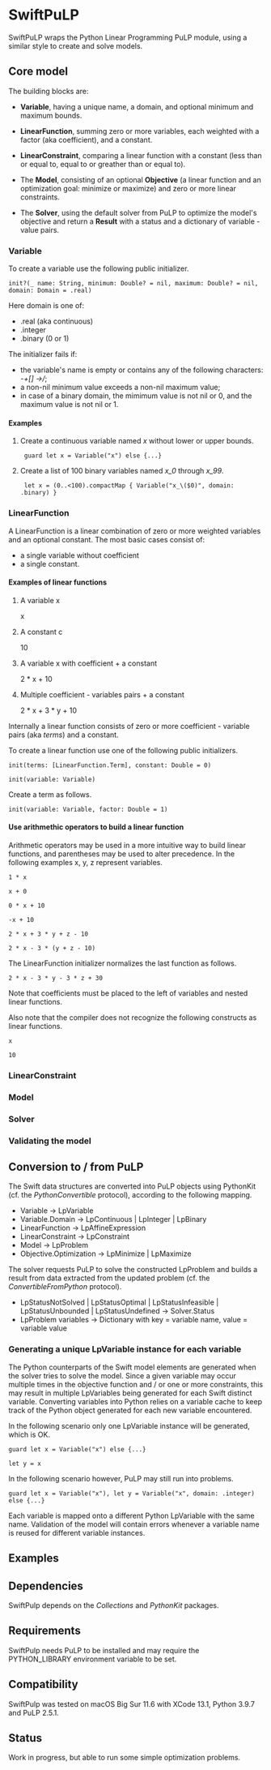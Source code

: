 # SwiftPuLP

SwiftPuLP wraps the Python Linear Programming PuLP module, using a similar style to create and solve models.

## Core model

The building blocks are:

* **Variable**, having a unique name, a domain, and optional minimum and maximum bounds.

* **LinearFunction**, summing zero or more variables, each weighted with a factor (aka coefficient), and a constant.

* **LinearConstraint**, comparing a linear function with a constant (less than or equal to, equal to or greather than or equal to).

* The **Model**, consisting of an optional **Objective** (a linear function and an optimization goal: minimize or maximize) and zero or more linear constraints.

* The **Solver**, using the default solver from PuLP to optimize the model's objective and return a **Result** with a status and a dictionary of variable - value pairs.

### Variable

To create a variable use the following public initializer.

    init?(_ name: String, minimum: Double? = nil, maximum: Double? = nil, domain: Domain = .real)

Here domain is one of:

* .real (aka continuous)
* .integer
* .binary (0 or 1)

The initializer fails if:

* the variable's name is empty or contains any of the following characters: *-+[] ->/*;
* a non-nil minimum value exceeds a non-nil maximum value;
* in case of a binary domain, the mimimum value is not nil or 0, and the maximum value is not nil or 1.

#### Examples

1. Create a continuous variable named *x* without lower or upper bounds.

        guard let x = Variable("x") else {...}

2. Create a list of 100 binary variables named *x_0* through *x_99*.

        let x = (0..<100).compactMap { Variable("x_\($0)", domain: .binary) }

### LinearFunction

A LinearFunction is a linear combination of zero or more weighted variables and an optional constant. The most basic cases consist of:

* a single variable without coefficient
* a single constant.

#### Examples of linear functions

1. A variable x

    x

2. A constant c

    10

3. A variable x with coefficient + a constant

    2 * x + 10

4. Multiple coefficient - variables pairs + a constant

    2 * x + 3 * y + 10

Internally a linear function consists of zero or more coefficient - variable pairs (aka *terms*) and a constant.

To create a linear function use one of the following public initializers.

    init(terms: [LinearFunction.Term], constant: Double = 0)

    init(variable: Variable)

Create a term as follows.

    init(variable: Variable, factor: Double = 1)

#### Use arithmethic operators to build a linear function

Arithmetic operators may be used in a more intuitive way to build linear functions, and parentheses may be used to alter precedence. In the following examples x, y, z represent variables.

    1 * x

    x + 0

    0 * x + 10

    -x + 10

    2 * x + 3 * y + z - 10

    2 * x - 3 * (y + z - 10)

The LinearFunction initializer normalizes the last function as follows.

    2 * x - 3 * y - 3 * z + 30

Note that coefficients must be placed to the left of variables and nested linear functions.

Also note that the compiler does not recognize the following constructs as linear functions.

    x

    10

### LinearConstraint

### Model

### Solver

### Validating the model

## Conversion to / from PuLP

The Swift data structures are converted into PuLP objects using PythonKit (cf. the *PythonConvertible* protocol), according to the following mapping.

* Variable -> LpVariable
* Variable.Domain -> LpContinuous | LpInteger | LpBinary
* LinearFunction -> LpAffineExpression
* LinearConstraint -> LpConstraint
* Model -> LpProblem
* Objective.Optimization -> LpMinimize | LpMaximize

The solver requests PuLP to solve the constructed LpProblem and builds a result from data extracted from the updated problem (cf. the *ConvertibleFromPython* protocol).

* LpStatusNotSolved | LpStatusOptimal | LpStatusInfeasible | LpStatusUnbounded | LpStatusUndefined -> Solver.Status
* LpProblem variables -> Dictionary with key = variable name, value = variable value

### Generating a unique LpVariable instance for each variable

The Python counterparts of the Swift model elements are generated when the solver tries to solve the model. Since a given variable may occur multiple times in the objective function and / or one or more constraints, this may result in multiple LpVariables being generated for each Swift distinct variable. Converting variables into Python relies on a variable cache to keep track of the Python object generated for each new variable encountered.

In the following scenario only one LpVariable instance will be generated, which is OK.

    guard let x = Variable("x") else {...}

    let y = x

In the following scenario however, PuLP may still run into problems.

    guard let x = Variable("x"), let y = Variable("x", domain: .integer) else {...}

Each variable is mapped onto a different Python LpVariable with the same name. Validation of the model will contain errors whenever a variable name is reused for different variable instances.

## Examples

## Dependencies

SwiftPulp depends on the *Collections* and *PythonKit* packages.

## Requirements

SwiftPulp needs PuLP to be installed and may require the PYTHON_LIBRARY environment variable to be set.

## Compatibility

SwiftPulp was tested on macOS Big Sur 11.6 with XCode 13.1, Python 3.9.7 and PuLP 2.5.1.

## Status

Work in progress, but able to run some simple optimization problems.

